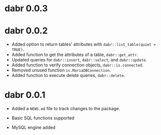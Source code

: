 # dabr 0.0.3

# dabr 0.0.2

* Added option to return tables' attributes with `dabr::list_table(quiet = TRUE)`. 
* Added function to get the attributes of a table, `dabr::get_attr`.
* Updated queries for `dabr::insert`, `dabr::select`, and `dabr::update`.
* Added function to verify connection objects, `dabr::is.connected`.
* Removed unused function `is.MariaDBConnection`.
* Added function to execute delete queries, `dabr::delete`.

# dabr 0.0.1

* Added a `NEWS.md` file to track changes to the package.

* Basic SQL functions supported

* MySQL engine added
